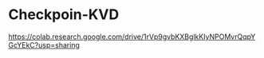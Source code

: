 # Checkpoin-KVD

https://colab.research.google.com/drive/1rVp9gvbKXBglkKIyNPOMvrQqpYGcYEkC?usp=sharing
